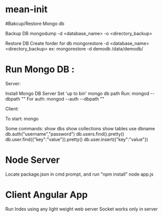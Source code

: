 # mean-init

#Bakcup/Restore Mongo db

Backup DB
mongodump -d <database_name> -o <directory_backup>

Restore DB
Create forder for db
mongorestore -d <database_name> <directory_backup>
ex:
mongorestore -d demodb /data/demodb/


# Run Mongo DB :

Server:

Install Mongo DB Server
Set 'up to bin' mongo db path
Run:
mongod --dbpath "<database path>"
For auth:
mongod --auth --dbpath "<database path>"

Client:

To start:
mongo 

Some commands:
show dbs
show collections
show tables
use dbname
db.auth("username","password")
db.users.find().pretty()
db.user.find({"key":"value"}).pretty()
db.user.insert({"key":"value"})


# Node Server

Locate package.json in cmd prompt, and run "npm install"
node app.js


# Client Angular App
Run Index using any light weight web server 
Socket works only in server
